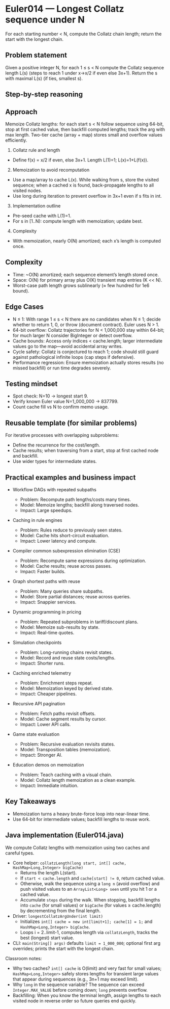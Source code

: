 # Euler014 — Longest Collatz sequence under N

For each starting number < N, compute the Collatz chain length; return the start with the longest chain.

## Problem statement

Given a positive integer N, for each 1 ≤ s < N compute the Collatz sequence length L(s) (steps to reach 1 under x→x/2 if even else 3x+1). Return the s with maximal L(s) (if ties, smallest s).

## Step-by-step reasoning

## Approach

Memoize Collatz lengths: for each start s < N follow sequence using 64-bit, stop at first cached value, then backfill computed lengths; track the arg with max length. Two-tier cache (array + map) stores small and overflow values efficiently.

1) Collatz rule and length
- Define f(x) = x/2 if even, else 3x+1. Length L(1)=1; L(x)=1+L(f(x)).

2) Memoization to avoid recomputation
- Use a map/array to cache L(x). While walking from s, store the visited sequence; when a cached x is found, back-propagate lengths to all visited nodes.
- Use long during iteration to prevent overflow in 3x+1 even if s fits in int.

3) Implementation outline
- Pre-seed cache with L(1)=1.
- For s in [1..N): compute length with memoization; update best.

4) Complexity
- With memoization, nearly O(N) amortized; each x’s length is computed once.

## Complexity

- Time: ~O(N) amortized; each sequence element’s length stored once.
- Space: O(N) for primary array plus O(K) transient map entries (K << N).
- Worst-case path length grows sublinearly (≈ few hundred for 1e6 bound).

## Edge Cases

- N ≤ 1: With range 1 ≤ s < N there are no candidates when N ≤ 1; decide whether to return 1, 0, or throw (document contract). Euler uses N > 1.
- 64-bit overflow: Collatz trajectories for N < 1,000,000 stay within 64-bit; for much larger N consider BigInteger or detect overflow.
- Cache bounds: Access only indices < cache.length; larger intermediate values go to the map—avoid accidental array writes.
- Cycle safety: Collatz is conjectured to reach 1; code should still guard against pathological infinite loops (cap steps if defensive).
- Performance regression: Ensure memoization actually stores results (no missed backfill) or run time degrades severely.

## Testing mindset
- Spot check: N=10 → longest start 9.
- Verify known Euler value N=1_000_000 → 837799.
- Count cache fill vs N to confirm memo usage.


## Reusable template (for similar problems)

For iterative processes with overlapping subproblems:
- Define the recurrence for the cost/length.
- Cache results; when traversing from a start, stop at first cached node and backfill.
- Use wider types for intermediate states.

## Practical examples and business impact

- Workflow DAGs with repeated subpaths
  - Problem: Recompute path lengths/costs many times.
  - Model: Memoize lengths; backfill along traversed nodes.
  - Impact: Large speedups.

- Caching in rule engines
  - Problem: Rules reduce to previously seen states.
  - Model: Cache hits short-circuit evaluation.
  - Impact: Lower latency and compute.

- Compiler common subexpression elimination (CSE)
  - Problem: Recompute same expressions during optimization.
  - Model: Cache results; reuse across passes.
  - Impact: Faster builds.

- Graph shortest paths with reuse
  - Problem: Many queries share subpaths.
  - Model: Store partial distances; reuse across queries.
  - Impact: Snappier services.

- Dynamic programming in pricing
  - Problem: Repeated subproblems in tariff/discount plans.
  - Model: Memoize sub-results by state.
  - Impact: Real-time quotes.

- Simulation checkpoints
  - Problem: Long-running chains revisit states.
  - Model: Record and reuse state costs/lengths.
  - Impact: Shorter runs.

- Caching enriched telemetry
  - Problem: Enrichment steps repeat.
  - Model: Memoization keyed by derived state.
  - Impact: Cheaper pipelines.

- Recursive API pagination
  - Problem: Fetch paths revisit offsets.
  - Model: Cache segment results by cursor.
  - Impact: Lower API calls.

- Game state evaluation
  - Problem: Recursive evaluation revisits states.
  - Model: Transposition tables (memoization).
  - Impact: Stronger AI.

- Education demos on memoization
  - Problem: Teach caching with a visual chain.
  - Model: Collatz length memoization as a clean example.
  - Impact: Immediate intuition.

## Key Takeaways

- Memoization turns a heavy brute-force loop into near-linear time.
- Use 64-bit for intermediate values; backfill lengths to reuse work.

## Java implementation (Euler014.java)

We compute Collatz lengths with memoization using two caches and careful types.

- Core helper: `collatzLength(long start, int[] cache, HashMap<Long,Integer> bigCache)`
  - Returns the length L(start).
  - If `start < cache.length` and `cache[start] != 0`, return cached value.
  - Otherwise, walk the sequence using a `long n` (avoid overflow) and push visited values to an `ArrayList<Long> seen` until you hit 1 or a cached value.
  - Accumulate `steps` during the walk. When stopping, backfill lengths into `cache` (for small values) or `bigCache` (for values ≥ cache.length) by decrementing from the final length.
- Driver: `longestCollatzArgUnder(int limit)`
  - Initializes `int[] cache = new int[limit+1]; cache[1] = 1;` and `HashMap<Long,Integer> bigCache`.
  - Loops i = 2..limit-1, computes length via `collatzLength`, tracks the best (longest) start value.
- CLI: `main(String[] args)` defaults `limit = 1_000_000`; optional first arg overrides; prints the start with the longest chain.

Classroom notes:
- Why two caches? `int[] cache` is O(limit) and very fast for small values; `HashMap<Long,Integer>` safely stores lengths for transient large values that appear during sequences (e.g., 3n+1 may exceed limit).
- Why `long` in the sequence variable? The sequence can exceed `Integer.MAX_VALUE` before coming down; `long` prevents overflow.
- Backfilling: When you know the terminal length, assign lengths to each visited node in reverse order so future queries end quickly.
